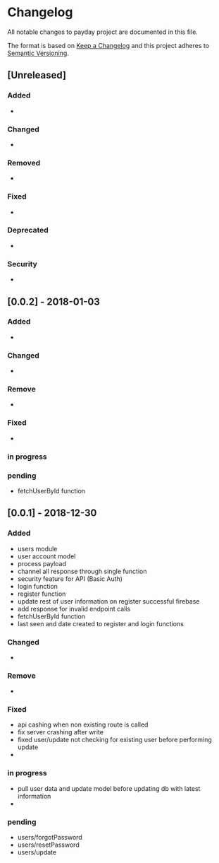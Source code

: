 # Changelog
All notable changes to payday project are documented in this file.

The format is based on [Keep a Changelog](http://keepachangelog.com/en/1.0.0/)
and this project adheres to [Semantic Versioning](http://semver.org/spec/v2.0.0.html).

## [Unreleased]
### Added
- 

### Changed
- 

### Removed
- 

### Fixed 
- 

### Deprecated
- 

### Security
- 
## [0.0.2] - 2018-01-03
### Added
- 
### Changed 
-
### Remove
- 
### Fixed
-
### in progress

### pending

- fetchUserById function

## [0.0.1] - 2018-12-30
### Added
- users module
- user account model
- process payload
- channel all response through single function
- security feature for API (Basic Auth)
- login function
- register function
 - update rest of user information on register successful firebase
- add response for invalid endpoint calls
- fetchUserById function
- last seen and date created to register and login functions
### Changed 
-
### Remove
- 
### Fixed
- api cashing when non existing route is called
- fix server crashing after write
- fixed user/update not checking for existing user before performing update
- 
### in progress
- pull user data and update model before updating db with latest information
- 
### pending

- users/forgotPassword
- users/resetPassword
- users/update
